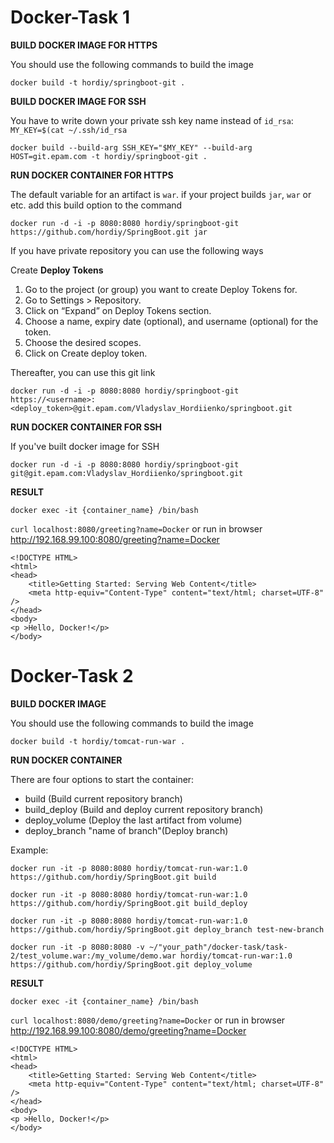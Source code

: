# Docker-Task 1

**BUILD DOCKER IMAGE FOR HTTPS**

You should use the following commands to build the image

`docker build -t hordiy/springboot-git . `

**BUILD DOCKER IMAGE FOR SSH**

You have to write down your private ssh key name instead of `id_rsa`:  
`MY_KEY=$(cat ~/.ssh/id_rsa`

`docker build --build-arg SSH_KEY="$MY_KEY" --build-arg HOST=git.epam.com -t hordiy/springboot-git . `

**RUN DOCKER CONTAINER FOR HTTPS**

The default variable for an artifact is `war`. if your project builds `jar`, `war` or etc. add this build option to the command

`docker run -d -i -p 8080:8080 hordiy/springboot-git https://github.com/hordiy/SpringBoot.git jar`

If you have private repository you can use the following ways

Create **Deploy Tokens**

1.  Go to the project (or group) you want to create Deploy Tokens for.
2.  Go to Settings > Repository.
3.  Click on “Expand” on Deploy Tokens section.
4.  Choose a name, expiry date (optional), and username (optional) for the token.
5.  Choose the desired scopes.
6.  Click on Create deploy token.

Thereafter, you can use this git link

`docker run -d -i -p 8080:8080 hordiy/springboot-git https://<username>:<deploy_token>@git.epam.com/Vladyslav_Hordiienko/springboot.git`

**RUN DOCKER CONTAINER FOR SSH**

If you've built docker image for SSH

`docker run -d -i -p 8080:8080 hordiy/springboot-git git@git.epam.com:Vladyslav_Hordiienko/springboot.git`


**RESULT**

`docker exec -it {container_name} /bin/bash`

`curl localhost:8080/greeting?name=Docker` or run in browser http://192.168.99.100:8080/greeting?name=Docker

```
<!DOCTYPE HTML>
<html>
<head>
    <title>Getting Started: Serving Web Content</title>
    <meta http-equiv="Content-Type" content="text/html; charset=UTF-8" />
</head>
<body>
<p >Hello, Docker!</p>
</body>
```
# Docker-Task 2

**BUILD DOCKER IMAGE**

You should use the following commands to build the image

`docker build -t hordiy/tomcat-run-war . `

**RUN DOCKER CONTAINER**

There are four options to start the container:
 - build (Build current repository branch)
 - build_deploy (Build and deploy current repository branch)
 - deploy_volume (Deploy the last artifact from volume)
 - deploy_branch "name of branch"(Deploy branch)

 Example:

`docker run -it -p 8080:8080 hordiy/tomcat-run-war:1.0 https://github.com/hordiy/SpringBoot.git build`

`docker run -it -p 8080:8080 hordiy/tomcat-run-war:1.0 https://github.com/hordiy/SpringBoot.git build_deploy`

`docker run -it -p 8080:8080 hordiy/tomcat-run-war:1.0 https://github.com/hordiy/SpringBoot.git deploy_branch test-new-branch`

`docker run -it -p 8080:8080 -v ~/"your_path"/docker-task/task-2/test_volume.war:/my_volume/demo.war hordiy/tomcat-run-war:1.0 https://github.com/hordiy/SpringBoot.git deploy_volume`

**RESULT**

`docker exec -it {container_name} /bin/bash`

`curl localhost:8080/demo/greeting?name=Docker` or run in browser http://192.168.99.100:8080/demo/greeting?name=Docker

```
<!DOCTYPE HTML>
<html>
<head>
    <title>Getting Started: Serving Web Content</title>
    <meta http-equiv="Content-Type" content="text/html; charset=UTF-8" />
</head>
<body>
<p >Hello, Docker!</p>
</body>
```
